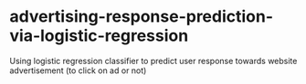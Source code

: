 # advertising-response-prediction-via-logistic-regression
Using logistic regression classifier to predict user response towards website advertisement (to click on ad or not)
